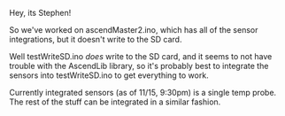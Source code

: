 Hey, its Stephen!

So we've worked on ascendMaster2.ino, which has all of
the sensor integrations, but it doesn't write to the 
SD card. 

Well testWriteSD.ino *does* write to the SD card, and 
it seems to not have trouble with the AscendLib
library, so it's probably best to integrate the sensors 
into testWriteSD.ino to get everything to work. 

Currently integrated sensors (as of 11/15, 9:30pm) is 
a single temp probe. The rest of the stuff can be 
integrated in a similar fashion.

